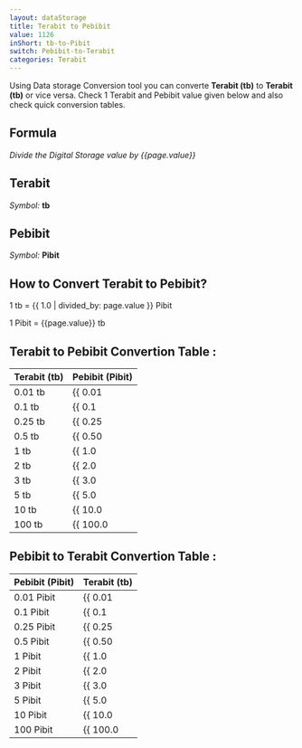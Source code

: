 ```yaml
---
layout: dataStorage
title: Terabit to Pebibit
value: 1126
inShort: tb-to-Pibit
switch: Pebibit-to-Terabit
categories: Terabit
---
```


Using Data storage Conversion tool you can converte **Terabit (tb)** to **Terabit (tb)** or vice versa. Check 1 Terabit and Pebibit value given below and also check quick conversion tables.

## Formula
*Divide the Digital Storage value by {{page.value}}*

## Terabit
*Symbol:* **tb**

## Pebibit
*Symbol:* **Pibit**

## How to Convert Terabit to Pebibit?

1 tb = {{ 1.0 | divided_by: page.value }} Pibit

1 Pibit = {{page.value}} tb


## Terabit to Pebibit Convertion Table :

| Terabit (tb) | Pebibit (Pibit) |
| ---- | ---- |
| 0.01 tb | {{ 0.01 | divided_by: page.value }} Pibit |
| 0.1 tb | {{ 0.1 | divided_by: page.value }} Pibit |
| 0.25 tb | {{ 0.25 | divided_by: page.value }} Pibit |
| 0.5 tb | {{ 0.50 | divided_by: page.value }} Pibit |
| 1 tb | {{ 1.0 | divided_by: page.value }} Pibit |
| 2 tb | {{ 2.0 | divided_by: page.value }} Pibit |
| 3 tb | {{ 3.0 | divided_by: page.value }} Pibit |
| 5 tb | {{ 5.0 | divided_by: page.value }} Pibit |
| 10 tb | {{ 10.0 | divided_by: page.value }} Pibit |
| 100 tb | {{ 100.0 | divided_by: page.value }} Pibit |

## Pebibit to Terabit Convertion Table :

| Pebibit (Pibit) | Terabit (tb) |
| ---- | ---- |
| 0.01 Pibit | {{ 0.01 | times: page.value }} tb |
| 0.1 Pibit | {{ 0.1 | times: page.value }} tb |
| 0.25 Pibit | {{ 0.25 | times: page.value }} tb |
| 0.5 Pibit | {{ 0.50 | times: page.value }} tb |
| 1 Pibit | {{ 1.0 | times: page.value }} tb |
| 2 Pibit | {{ 2.0 | times: page.value }} tb |
| 3 Pibit | {{ 3.0 | times: page.value }} tb |
| 5 Pibit | {{ 5.0 | times: page.value }} tb |
| 10 Pibit | {{ 10.0 | times: page.value }} tb |
| 100 Pibit | {{ 100.0 | times: page.value }} tb |


<script>
document.getElementById('selectInput')[14].selected = true
document.getElementById('selectOutput')[19].selected = true
</script>
